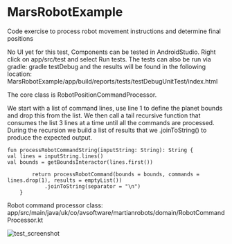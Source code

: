 # MarsRobotExample
Code exercise to process robot movement instructions and determine final positions

No UI yet for this test,
Components can be tested in AndroidStudio.
Right click on app/src/test and select Run tests.
The tests can also be run via gradle: gradle testDebug and the results will be found in the following location:
MarsRobotExample/app/build/reports/tests/testDebugUnitTest/index.html

The core class is RobotPositionCommandProcessor.

We start with a list of command lines, use line 1 to define the planet bounds and drop this from the list.
We then call a tail recursive function that consumes the list 3 lines at a time until all the commands are processed.
During the recursion we build a list of results that we .joinToString() to produce the expected output.
```
fun processRobotCommandString(inputString: String): String {
val lines = inputString.lines()
val bounds = getBoundsInteractor(lines.first())

        return processRobotCommand(bounds = bounds, commands = lines.drop(1), results = emptyList())
            .joinToString(separator = "\n")
    }
```

Robot command processor class:
app/src/main/java/uk/co/avsoftware/martianrobots/domain/RobotCommandProcessor.kt

![test_screenshot](https://github.com/bennettandy/MarsRobotExample/assets/1751538/b841c7cd-5187-45a6-be38-f1aad94bc807)
